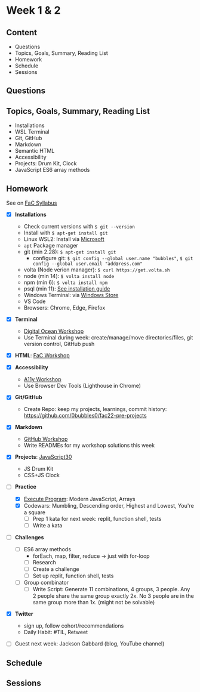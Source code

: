 # Week 1 & 2

## Content
- Questions
- Topics, Goals, Summary, Reading List
- Homework
- Schedule
- Sessions

## Questions



## Topics, Goals, Summary, Reading List

- Installations
- WSL Terminal
- Git, GitHub
- Markdown
- Semantic HTML
- Accessibility
- Projects: Drum Kit, Clock
- JavaScript ES6 array methods

<!--
## Summary & Reading List
|Topic | Summary | Readings|
|:---|---|---|
|Installations|||
|WSL | ||
||||
|Terminal | | |
|Git, GitHub | | |
|Markdown | | |
|Semantic HTML | | |
|Accessibility | | |
|Project: Drum kit | | |
|Project: Clock | | |
|JS ES6 array methods | | |
-->

## Homework
<!--
|Topic | Homework | Readings|
|:---|---|---|
|Installations|||
|WSL | ||
||||
|Terminal | | |
|Git, GitHub | | |
|Markdown | | |
|Semantic HTML | | |
|Accessibility | | |
|Project: Drum kit | | |
|Project: Clock | | |
|JS ES6 array methods | | |
-->
See on [FaC Syllabus](https://learn.foundersandcoders.com/course/syllabus/pre-apprenticeship-1/schedule/)
- [x] **Installations**
  - Check current versions with `$ git --version`
  - Install with `$ apt-get install git`
  - Linux WSL2: Install via [Microsoft](https://docs.microsoft.com/en-us/windows/wsl/install-win10)
  - `apt` Package manager
  - git (min 2.28): `$ apt-get install git`
    - configure git: `$ git config --global user.name "bubbles"`, `$ git config --global user.email "add@ress.com"`
  - volta (Node verion manager): `$ curl https://get.volta.sh`
  - node (min 14): `$ volta install node`
  - npm (min 6): `$ volta install npm`
  - psql (min 11): [See installation guide](https://github.com/coding-wiki/learn-sql/blob/master/postgresql/setup.md)
  - Windows Terminal: via [Windows Store](https://www.microsoft.com/en-gb/p/windows-terminal/9n0dx20hk701)
  - VS Code
  - Browsers: Chrome, Edge, Firefox

- [x] **Terminal**
  - [Digital Ocean Workshop](https://www.digitalocean.com/community/tutorials/a-linux-command-line-primer)
  - Use Terminal during week: create/manage/move directories/files, git version control, GitHub push
- [x] **HTML**: [FaC Workshop](https://learn.foundersandcoders.com/workshops/semantic-html/)
- [x] **Accessibility**
  - [A11y Workshop](https://learn.foundersandcoders.com/workshops/learn-a11y/)
  - Use Browser Dev Tools (Lighthouse in Chrome)
- [x] **Git/GitHub**
  - Create Repo: keep my projects, learnings, commit history: <https://github.com/0bubbles0/fac22-pre-projects>
- [x] **Markdown**
  - [GitHub Workshop](https://github.com/0bubbles0/fac22-pre-projects)
  - Write READMEs for my workshop solutions this week
- [x] **Projects**: [JavaScript30](https://javascript30.com/)
  - JS Drum Kit
  - CSS+JS Clock
- [ ] **Practice**
  - [x] [Execute Program](https://www.executeprogram.com/): Modern JavaScript, Arrays
  - [x] Codewars: Mumbling, Descending order, Highest and Lowest, You're a square
    - [ ] Prep 1 kata for next week: replit, function shell, tests
    - [ ] Write a kata
- [ ] **Challenges**
  - [ ] ES6 array methods
    - forEach, map, filter, reduce &rarr; just with for-loop
    - [ ] Research
    - [ ] Create a challenge
    - [ ] Set up replit, function shell, tests
  - [ ] Group combinator
    - [ ] Write Script: Generate 11 combinations, 4 groups, 3 people. Any 2 people share the same group exactly 2x. No 3 people are in the same group more than 1x. (might not be solvable)
- [x] **Twitter**
  - sign up, follow cohort/recommendations
  - Daily Habit: #TIL, Retweet
- [ ] Guest next week: Jackson Gabbard (blog, YouTube channel)



## Schedule


## Sessions

